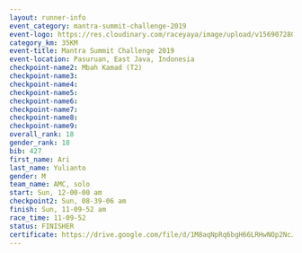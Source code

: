 ```yaml
---
layout: runner-info 
event_category: mantra-summit-challenge-2019 
event-logo: https://res.cloudinary.com/raceyaya/image/upload/v1569072809/logo/mantra-image_segrbx.jpg
category_km: 35KM 
event-title: Mantra Summit Challenge 2019 
event-location: Pasuruan, East Java, Indonesia 
checkpoint-name2: Mbah Kamad (T2) 
checkpoint-name3: 
checkpoint-name4: 
checkpoint-name5: 
checkpoint-name6: 
checkpoint-name7: 
checkpoint-name8: 
checkpoint-name9: 
overall_rank: 18
gender_rank: 18
bib: 427
first_name: Ari
last_name: Yulianto
gender: M
team_name: AMC, solo
start: Sun, 12-00-00 am
checkpoint2: Sun, 08-39-06 am
finish: Sun, 11-09-52 am
race_time: 11-09-52
status: FINISHER
certificate: https://drive.google.com/file/d/1M8aqNpRq6bgH66LRHwNOp2NcJMK9yHk_/view?usp=sharing
---
```


